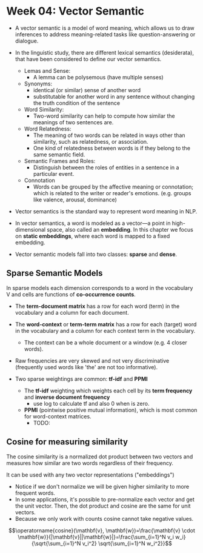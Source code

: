 # Week 04: Vector Semantic

- A vector semantic is a model of word meaning, which allows us to draw inferences to address meaning-related tasks like question-answering or dialogue.

- In the linguistic study, there are different lexical semantics (desiderata), that have been considered to define our vector semantics.
    - Lemas and Sense:
        - A lemma can be polysemous (have multiple senses)
    - Synonyms:
        - identical (or similar) sense of another word
        - substitutable for another word in any sentence without changing the truth condition of the sentence
    - Word Similarity:
        - Two-word similarity can help to compute how similar the meanings of two sentences are.
    - Word Relatedness:
        - The meaning of two words can be related in ways other than similarity, such as relatedness, or association.
        - One kind of relatedness between words is if they belong to the same semantic field.
    - Semantic Frames and Roles:
        - Distinguish between the roles of entities in a sentence in a particular event.
    - Connotation
        - Words can be grouped by the affective meaning or connotation; which is related to the writer or reader's emotions. (e.g. groups like valence, arousal, dominance)
- Vector semantics is the standard way to represent word meaning in NLP.
- In vector semantics, a word is modeled as a vector—a point in high-dimensional space, also called an **embedding**. In this chapter we focus on **static embeddings**, where each word is mapped to a fixed embedding.
- Vector semantic models fall into two classes: **sparse** and **dense**.

## Sparse Semantic Models

In sparse models each dimension corresponds to a word in the vocabulary V and cells are functions of **co-occurrence counts**. 
- The **term-document matrix** has a row for each word (term) in the vocabulary and a column for each document.
- The **word-context** or **term-term matrix** has a row for each (target) word in the vocabulary and a column for each context term in the vocabulary. 
    - The context can be a whole document or a window (e.g. 4 closer words).
- Raw frequencies are very skewed and not very discriminative (frequently used words like 'the' are not too informative).

- Two sparse weightings are common: **tf-idf** and **PPMI**
    - The **tf-idf** weighting which weights each cell by its **term frequency** and **inverse document frequency**
        - use log to calculate tf and also 0 when is zero.
    - **PPMI** (pointwise positive mutual information), which is most common for word-context matrices.
        - TODO: 


## Cosine for measuring similarity

The cosine similarity is a normalized dot product between two vectors and measures how similar are two words regardless of their frequency.

It can be used with any two vector representations ("embeddings")

- Notice if we don't normalize we will be given higher similarity to more frequent words.
- In some applications, it's possible to pre-normalize each vector and get the unit vector. Then, the dot product and cosine are the same for unit vectors.
- Because we only work with counts cosine cannot take negative values.

$$\operatorname{cosine}(\mathbf{v}, \mathbf{w})=\frac{\mathbf{v} \cdot \mathbf{w}}{|\mathbf{v}||\mathbf{w}|}=\frac{\sum_{i=1}^N v_i w_i}{\sqrt{\sum_{i=1}^N v_i^2} \sqrt{\sum_{i=1}^N w_i^2}}$$